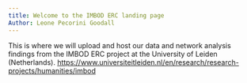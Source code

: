 ```yaml
---
title: Welcome to the IMBOD ERC landing page
Author: Leone Pecorini Goodall
---
```

This is where we will upload and host our data and network analysis findings from the IMBOD ERC project at the University of Leiden (Netherlands).
https://www.universiteitleiden.nl/en/research/research-projects/humanities/imbod
